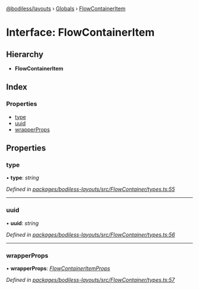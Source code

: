[@bodiless/layouts](../README.md) › [Globals](../globals.md) › [FlowContainerItem](flowcontaineritem.md)

# Interface: FlowContainerItem

## Hierarchy

* **FlowContainerItem**

## Index

### Properties

* [type](flowcontaineritem.md#type)
* [uuid](flowcontaineritem.md#uuid)
* [wrapperProps](flowcontaineritem.md#wrapperprops)

## Properties

###  type

• **type**: *string*

*Defined in [packages/bodiless-layouts/src/FlowContainer/types.ts:55](https://github.com/johnsonandjohnson/Bodiless-JS/blob/32e0498/packages/bodiless-layouts/src/FlowContainer/types.ts#L55)*

___

###  uuid

• **uuid**: *string*

*Defined in [packages/bodiless-layouts/src/FlowContainer/types.ts:56](https://github.com/johnsonandjohnson/Bodiless-JS/blob/32e0498/packages/bodiless-layouts/src/FlowContainer/types.ts#L56)*

___

###  wrapperProps

• **wrapperProps**: *[FlowContainerItemProps](flowcontaineritemprops.md)*

*Defined in [packages/bodiless-layouts/src/FlowContainer/types.ts:57](https://github.com/johnsonandjohnson/Bodiless-JS/blob/32e0498/packages/bodiless-layouts/src/FlowContainer/types.ts#L57)*
